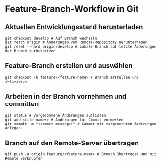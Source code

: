 # Feature-Branch-Workflow in Git

## Aktuellen Entwicklungsstand herunterladen  
```
git checkout develop # Auf Branch wechseln
git fetch origin # Änderungen vom Remote-Repository herunterladen
git reset --hard origin/develop # Lokale Branch auf letzte Änderungen der Branch zurücksetzen
```

## Feature-Branch erstellen und auswählen
```
git checkout -b feature/<feature-name> # Branch erstellen und aktivieren
```

## Arbeiten in der Branch vornehmen und committen
```
git status # Vorgenommene Änderungen auflisten
git add <file-names> # Änderungen für Commit vormerken
git commit -m "<commit-message>" # Commit mit vorgemerkten Änderungen anlegen
```

## Branch auf den Remote-Server übertragen
```
git push -u origin feature/<feature-name> # Brnach übertragen und mit Remote verknüpfen
```
